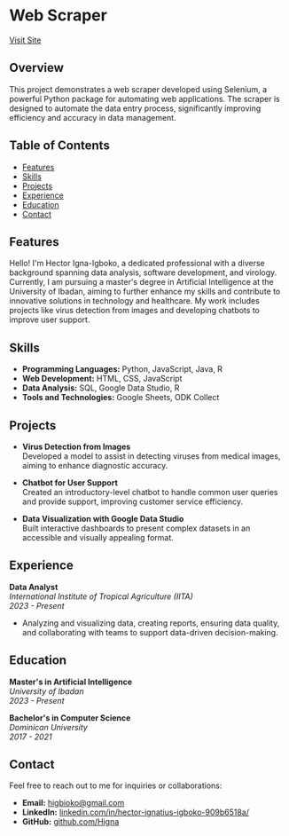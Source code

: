 # Web Scraper
[Visit Site](https://higna.vercel.app)

## Overview
This project demonstrates a web scraper developed using Selenium, a powerful Python package for automating web applications. The scraper is designed to automate the data entry process, significantly improving efficiency and accuracy in data management.

## Table of Contents
- [Features](#features)
- [Skills](#skills)
- [Projects](#projects)
- [Experience](#experience)
- [Education](#education)
- [Contact](#contact)

## Features
Hello! I'm Hector Igna-Igboko, a dedicated professional with a diverse background spanning data analysis, software development, and virology. Currently, I am pursuing a master's degree in Artificial Intelligence at the University of Ibadan, aiming to further enhance my skills and contribute to innovative solutions in technology and healthcare. My work includes projects like virus detection from images and developing chatbots to improve user support.

## Skills
- **Programming Languages:** Python, JavaScript, Java, R
- **Web Development:** HTML, CSS, JavaScript
- **Data Analysis:** SQL, Google Data Studio, R
- **Tools and Technologies:** Google Sheets, ODK Collect

## Projects
- **Virus Detection from Images**  
  Developed a model to assist in detecting viruses from medical images, aiming to enhance diagnostic accuracy.

- **Chatbot for User Support**  
  Created an introductory-level chatbot to handle common user queries and provide support, improving customer service efficiency.

- **Data Visualization with Google Data Studio**  
  Built interactive dashboards to present complex datasets in an accessible and visually appealing format.

## Experience
**Data Analyst**  
*International Institute of Tropical Agriculture (IITA)*  
*2023 - Present*  
- Analyzing and visualizing data, creating reports, ensuring data quality, and collaborating with teams to support data-driven decision-making.

## Education
**Master's in Artificial Intelligence**  
*University of Ibadan*  
*2023 - Present*

**Bachelor's in Computer Science**  
*Dominican University*  
*2017 - 2021*

## Contact
Feel free to reach out to me for inquiries or collaborations:

- **Email:** [higbioko@gmail.com](mailto:higboko@gmail.com)
- **LinkedIn:** [linkedin.com/in/hector-ignatius-igboko-909b6518a/](https://www.linkedin.com/in/hector-ignatius-igboko-909b6518a/)
- **GitHub:** [github.com/Higna](https://github.com/Higna)
